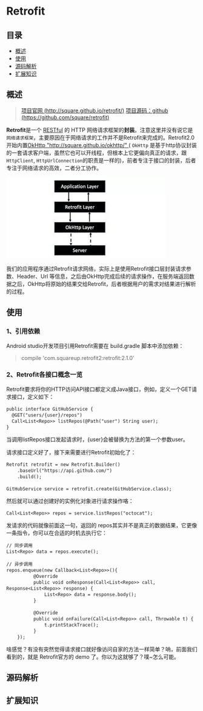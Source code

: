# Retrofit 

## 目录

+ [概述](#0)
+ [使用](#1)
+ [源码解析](#2)
+ [扩展知识](#3)


<h2 id="0"> 概述 </h2>

> [项目官网 (http://square.github.io/retrofit/)](http://square.github.io/retrofit/)
>                    [项目源码：github (https://github.com/square/retrofit)](https://github.com/square/retrofit)

**Retrofit**是一个 [RESTful](http://baike.baidu.com/link?url=diNiB-Mag1_w58m9Ygv1Q_exrnWeIwysrGakOZpcB1gnhiNfqhX-5zUgM6r4lsU2eilk7J7Qcg7EJdXp7K2M8K "RESTful百度百科") 的 HTTP 网络请求框架的**封装**。注意这里并没有说它是`网络请求框架`，主要原因在于网络请求的工作并不是Retrofit来完成的。Retrofit2.0 开始内置[OkHttp "http://square.github.io/okhttp/" ](http://square.github.io/okhttp/)( `OkHttp` 是基于http协议封装的一套请求客户端，虽然它也可以开线程，但根本上它更偏向真正的请求，跟`HttpClient`, `HttpUrlConnection`的职责是一样的)，前者专注于接口的封装，后者专注于网络请求的高效，二者分工协作。

![Retrofit架构图](pictures/pic1.jpg)

我们的应用程序通过Retrofit请求网络，实际上是使用Retrofit接口层封装请求参数、Header、Url 等信息，之后由OkHttp完成后续的请求操作，在服务端返回数据之后，OkHttp将原始的结果交给Retrofit，后者根据用户的需求对结果进行解析的过程。


<h2 id="1"> 使用 </h2>

### 1、引用依赖
Android studio开发项目引用Retrofit需要在 build.gradle 脚本中添加依赖：
> compile 'com.squareup.retrofit2:retrofit:2.1.0'

### 2、Retrofit各接口概念一览

Retrofit要求将你的HTTP访问API接口都定义成Java接口，例如，定义一个GET请求接口，定义如下：
```
public interface GitHubService {
  @GET("users/{user}/repos")
  Call<List<Repo>> listRepos(@Path("user") String user);
}
```
当调用listRepos接口发起请求时，{user}会被替换为方法的第一个参数user。

请求接口定义好了，接下来需要进行Retrofit初始化了：
```
Retrofit retrofit = new Retrofit.Builder()
    .baseUrl("https://api.github.com/")
    .build();

GitHubService service = retrofit.create(GitHubService.class);
```

然后就可以通过创建好的实例化对象进行请求操作咯：
```
Call<List<Repo>> repos = service.listRepos("octocat");
```

发请求的代码就像前面这一句，返回的 repos其实并不是真正的数据结果，它更像一条指令，你可以在合适的时机去执行它：
```
// 同步调用
List<Repo> data = repos.execute();

// 异步调用
repos.enqueue(new Callback<List<Repo>>(){
          @Override
          public void onResponse(Call<List<Repo>> call, Response<List<Repo>> response) {
              List<Repo> data = response.body();
          }
          
          @Override
          public void onFailure(Call<List<Repo>> call, Throwable t) {
              t.printStackTrace();
          }
    });
```
啥感觉？有没有突然觉得请求接口就好像访问自家的方法一样简单？呐，前面我们看到的，就是 Retrofit官方的 demo 了。你以为这就够了？噗~怎么可能。



<h2 id="2"> 源码解析 </h2>

<h2 id="3"> 扩展知识 </h2>
